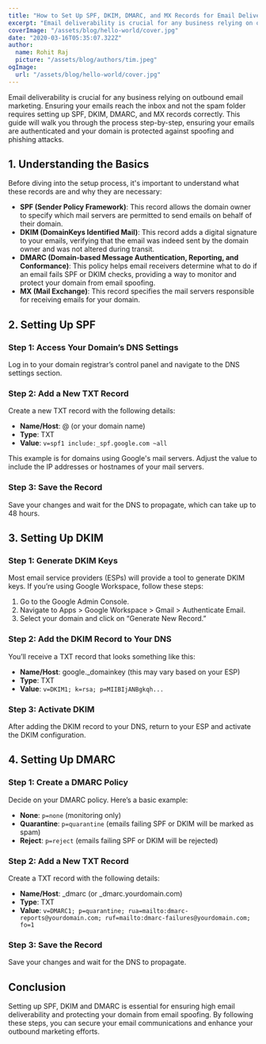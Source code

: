 ```yaml
---
title: "How to Set Up SPF, DKIM, DMARC, and MX Records for Email Deliverability"
excerpt: "Email deliverability is crucial for any business relying on outbound email marketing. Ensuring your emails reach the inbox and not the spam folder requires setting up SPF, DKIM, DMARC, and MX records correctly. This guide will walk you through the process step-by-step, ensuring your emails are authenticated and your domain is protected against spoofing and phishing attacks."
coverImage: "/assets/blog/hello-world/cover.jpg"
date: "2020-03-16T05:35:07.322Z"
author:
  name: Rohit Raj
  picture: "/assets/blog/authors/tim.jpeg"
ogImage:
  url: "/assets/blog/hello-world/cover.jpg"
---
```


Email deliverability is crucial for any business relying on outbound email marketing. Ensuring your emails reach the inbox and not the spam folder requires setting up SPF, DKIM, DMARC, and MX records correctly. This guide will walk you through the process step-by-step, ensuring your emails are authenticated and your domain is protected against spoofing and phishing attacks.

## 1. Understanding the Basics

Before diving into the setup process, it's important to understand what these records are and why they are necessary:

- **SPF (Sender Policy Framework)**: This record allows the domain owner to specify which mail servers are permitted to send emails on behalf of their domain.
- **DKIM (DomainKeys Identified Mail)**: This record adds a digital signature to your emails, verifying that the email was indeed sent by the domain owner and was not altered during transit.
- **DMARC (Domain-based Message Authentication, Reporting, and Conformance)**: This policy helps email receivers determine what to do if an email fails SPF or DKIM checks, providing a way to monitor and protect your domain from email spoofing.
- **MX (Mail Exchange)**: This record specifies the mail servers responsible for receiving emails for your domain.

## 2. Setting Up SPF

### Step 1: Access Your Domain’s DNS Settings

Log in to your domain registrar’s control panel and navigate to the DNS settings section.

### Step 2: Add a New TXT Record

Create a new TXT record with the following details:

- **Name/Host**: @ (or your domain name)
- **Type**: TXT
- **Value**: `v=spf1 include:_spf.google.com ~all`

This example is for domains using Google's mail servers. Adjust the value to include the IP addresses or hostnames of your mail servers.

### Step 3: Save the Record

Save your changes and wait for the DNS to propagate, which can take up to 48 hours.

## 3. Setting Up DKIM

### Step 1: Generate DKIM Keys

Most email service providers (ESPs) will provide a tool to generate DKIM keys. If you’re using Google Workspace, follow these steps:

1. Go to the Google Admin Console.
2. Navigate to Apps > Google Workspace > Gmail > Authenticate Email.
3. Select your domain and click on “Generate New Record.”

### Step 2: Add the DKIM Record to Your DNS

You’ll receive a TXT record that looks something like this:

- **Name/Host**: google._domainkey (this may vary based on your ESP)
- **Type**: TXT
- **Value**: `v=DKIM1; k=rsa; p=MIIBIjANBgkqh...`

### Step 3: Activate DKIM

After adding the DKIM record to your DNS, return to your ESP and activate the DKIM configuration.

## 4. Setting Up DMARC

### Step 1: Create a DMARC Policy

Decide on your DMARC policy. Here’s a basic example:

- **None**: `p=none` (monitoring only)
- **Quarantine**: `p=quarantine` (emails failing SPF or DKIM will be marked as spam)
- **Reject**: `p=reject` (emails failing SPF or DKIM will be rejected)

### Step 2: Add a New TXT Record

Create a TXT record with the following details:

- **Name/Host**: _dmarc (or _dmarc.yourdomain.com)
- **Type**: TXT
- **Value**: `v=DMARC1; p=quarantine; rua=mailto:dmarc-reports@yourdomain.com; ruf=mailto:dmarc-failures@yourdomain.com; fo=1`

### Step 3: Save the Record

Save your changes and wait for the DNS to propagate.

## Conclusion

Setting up SPF, DKIM and DMARC is essential for ensuring high email deliverability and protecting your domain from email spoofing. By following these steps, you can secure your email communications and enhance your outbound marketing efforts.